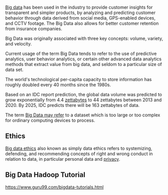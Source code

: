 
[Big data](https://en.m.wikipedia.org/wiki/Big_data)  has been used in the industry to provide customer insights for transparent and simpler products, by analyzing and predicting customer behavior through data derived from social media, GPS-enabled devices, and CCTV footage. The Big Data also allows for better customer retention from insurance companies.

Big Data was originally associated with three key concepts: volume, variety, and velocity. 

Current usage of the term Big Data tends to refer to the use of predictive analytics, user behavior analytics, or certain other advanced data analytics methods that extract value from big data, and seldom to a particular size of data set. 

The world's technological per-capita capacity to store information has roughly doubled every 40 months since the 1980s.

Based on an IDC report prediction, the global data volume was predicted to grow exponentially from 4.4 [zettabytes](https://en.m.wikipedia.org/wiki/Byte#Multiple-byte_units) to 44 zettabytes between 2013 and 2020. By 2025, IDC predicts there will be 163 zettabytes of data.

The term [Big Data may refer](https://towardsdatascience.com/how-big-is-big-data-3fb14d5351ba) to a dataset which is too large or too complex for ordinary computing devices to process. 



## Ethics 

[Big data ethics](https://en.m.wikipedia.org/wiki/Big_data_ethics) also known as simply data ethics refers to systemizing, defending, and recommending concepts of right and wrong conduct in relation to data, in particular personal data and [privacy](Privacy).

## Big Data Hadoop Tutorial

https://www.guru99.com/bigdata-tutorials.html